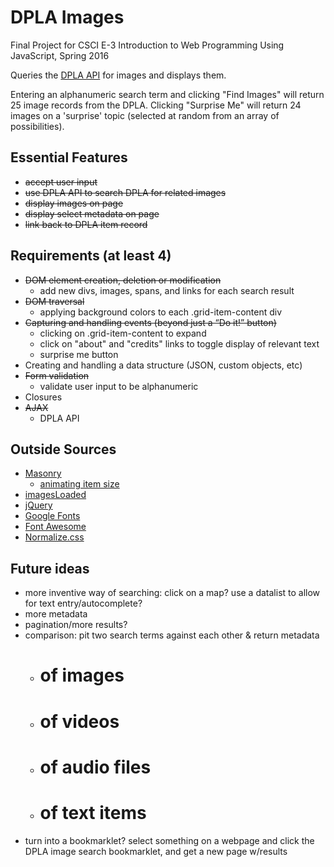 # DPLA Images

Final Project for CSCI E-3 Introduction to Web Programming Using JavaScript, Spring 2016

Queries the [DPLA API](http://dp.la/info/developers/codex/) for images and displays them.

Entering an alphanumeric search term and clicking "Find Images" will return 25 image records from the DPLA. Clicking "Surprise Me" will return 24 images on a 'surprise' topic (selected at random from an array of possibilities).

## Essential Features
- ~~accept user input~~
- ~~use DPLA API to search DPLA for related images~~
- ~~display images on page~~
- ~~display select metadata on page~~
- ~~link back to DPLA item record~~

## Requirements (at least 4)
- ~~DOM element creation, deletion or modification~~
	- add new divs, images, spans, and links for each search result
- ~~DOM traversal~~
	- applying background colors to each .grid-item-content div
- ~~Capturing and handling events (beyond just a “Do it!” button)~~
	- clicking on .grid-item-content to expand
	- click on "about" and "credits" links to toggle display of relevant text
	- surprise me button
- Creating and handling a data structure (JSON, custom objects, etc)
- ~~Form validation~~
	- validate user input to be alphanumeric
- Closures
- ~~AJAX~~
	- DPLA API

## Outside Sources
- [Masonry](http://masonry.desandro.com/)
	- [animating item size](http://masonry.desandro.com/extras.html#animating-item-size)
- [imagesLoaded](http://imagesloaded.desandro.com/)
- [jQuery](https://jquery.com/)
- [Google Fonts](https://www.google.com/fonts)
- [Font Awesome](https://fortawesome.github.io/Font-Awesome/)
- [Normalize.css](https://necolas.github.io/normalize.css/)

## Future ideas
- more inventive way of searching: click on a map? use a datalist to allow for text entry/autocomplete?
- more metadata
- pagination/more results?
- comparison: pit two search terms against each other & return metadata
	- # of images
	- # of videos
	- # of audio files
	- # of text items
- turn into a bookmarklet? select something on a webpage and click the DPLA image search bookmarklet, and get a new page w/results 
